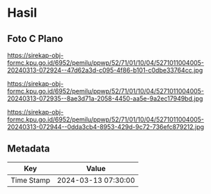 # Hasil

## Foto C Plano

https://sirekap-obj-formc.kpu.go.id/6952/pemilu/ppwp/52/71/01/10/04/5271011004005-20240313-072924--47d62a3d-c095-4f86-b101-c0dbe33764cc.jpg

https://sirekap-obj-formc.kpu.go.id/6952/pemilu/ppwp/52/71/01/10/04/5271011004005-20240313-072935--8ae3d71a-2058-4450-aa5e-9a2ec17949bd.jpg

https://sirekap-obj-formc.kpu.go.id/6952/pemilu/ppwp/52/71/01/10/04/5271011004005-20240313-072944--0dda3cb4-8953-429d-9c72-736efc879212.jpg


## Metadata

| Key        | Value               |
| ---------- | ------------------- |
| Time Stamp | 2024-03-13 07:30:00 |



